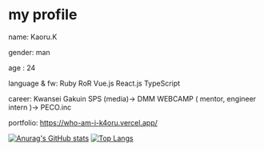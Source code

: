 # my profile 
 name: Kaoru.K
 
 gender: man

 age : 24

 language & fw: Ruby RoR Vue.js React.js TypeScript

 career: Kwansei Gakuin SPS (media)→ DMM WEBCAMP ( mentor, engineer intern )→ PECO.inc
 
 portfolio: https://who-am-i-k4oru.vercel.app/



 [![Anurag's GitHub stats](https://github-readme-stats.vercel.app/api?username=kaoru-kk&count_private=true&theme=tokyonight)](https://github.com/anuraghazra/github-readme-stats)
 [![Top Langs](https://github-readme-stats.vercel.app/api/top-langs/?username=kaoru-kk&layout=compact)](https://github.com/anuraghazra/github-readme-stats)
